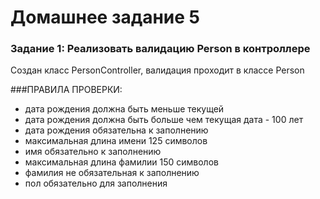 # Домашнее задание 5

### Задание 1: Реализовать валидацию Person в контроллере

Создан класс PersonController, валидация проходит в классе Person

###ПРАВИЛА ПРОВЕРКИ:
- дата рождения должна быть меньше текущей
- дата рождения должна быть больше чем текущая дата - 100 лет
- дата рождения обязательна к заполнению
- максимальная длина имени 125 символов
- имя обязательно к заполнению
- максимальная длина фамилии 150 символов
- фамилия не обязательная к заполнению
- пол обязательно для заполнения 
